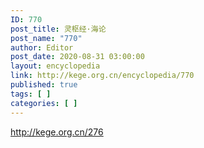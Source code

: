 ```yaml
---
ID: 770
post_title: 灵枢经·海论
post_name: "770"
author: Editor
post_date: 2020-08-31 03:00:00
layout: encyclopedia
link: http://kege.org.cn/encyclopedia/770
published: true
tags: [ ]
categories: [ ]
---
```

http://kege.org.cn/276